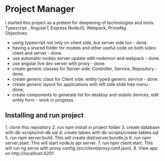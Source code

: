 # Project Manager
I started this project as a pretext for deepening of technologies and tools: Typescript , Angular7, Express NodeJS, Webpack, PrimeNg.
<br>Objectives:
 - using typescript not only on client side, but server side too - done. 
 - having a shared folder for models and other useful code on both sides: client and server - done.
 - use automatic nodejs server update with nodemon and webpack - done.
 - use angular live dev server with proxy - done.
 - create generic classes for Server side: Controller, Service, Repository - done.
 - create generic class for Client side: entity typed generic service - done. 
 - create generic layout for applications with left side slide tree menu - done;
 - create components to generate list for desktop and mobile devices, edit entity form - work in progress.
 
 <h2>Installing and run project</h2>
 1. clone this repository
 2. run npm install in project folder
 3. create database with db-scripts/init-db.sql
 4. create tables with db-scripts/create-tables.sql
 5. run npm server:build. This will create dist/server.bundle.js
 6. run npm server:start. This will start nodeJs api server.
 7. run npm client:start. This will run ng serve with proxy config (src/client/proxy.conf.json).
 8. View app on http://localhost:4201

